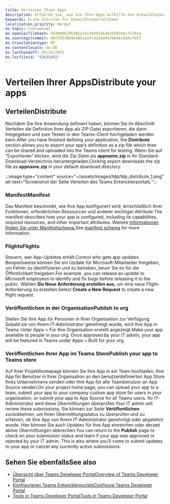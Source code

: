 ```yaml
---
title: Verteilen Ihrer Apps
description: Erfahren Sie, wie Sie Ihre Apps mithilfe des Entwicklerportals für Microsoft Teams.
keywords: Erste Schritte für Entwicklerportalteams
localization_priority: Normal
ms.topic: Conceptual
ms.openlocfilehash: d1d098b295492a7dc3b691db4625307b6c3170ce
ms.sourcegitcommit: d972953994e405c6afc42e4d4a76b48c6d4cfb5f
ms.translationtype: MT
ms.contentlocale: de-DE
ms.lasthandoff: 05/24/2021
ms.locfileid: "52635092"
---
```

# <a name="distribute-your-apps"></a><span data-ttu-id="da717-104">Verteilen Ihrer Apps</span><span class="sxs-lookup"><span data-stu-id="da717-104">Distribute your apps</span></span>

## <a name="distribute"></a><span data-ttu-id="da717-105">Verteilen</span><span class="sxs-lookup"><span data-stu-id="da717-105">Distribute</span></span>

<span data-ttu-id="da717-106">Nachdem Sie ihre Anwendung definiert  haben, können Sie im Abschnitt Verteilen die Definition Ihrer App als ZIP-Datei exportieren, die dann freigegeben und zum Testen in den Teams-Client hochgeladen werden kann.</span><span class="sxs-lookup"><span data-stu-id="da717-106">After you have finished defining your application, the **Distribute** section allows you to export your app’s definition as a zip file which then can be shared and uploaded into the Teams client for testing.</span></span> <span data-ttu-id="da717-107">Wenn Sie auf "Exportieren" klicken, wird die Zip-Datei als **appname.zip** in Ihr Standard-Download-Verzeichnis heruntergeladen.</span><span class="sxs-lookup"><span data-stu-id="da717-107">Clicking export downloads the zip file as **appname.zip** in your default download directory.</span></span>

:::image type="content" source="~/assets/images/tdp/tdp_distribute_1.png" alt-text="Screenshot der Seite Verteilen des Teams Entwicklerportals.":::

### <a name="manifest"></a><span data-ttu-id="da717-109">Manifest</span><span class="sxs-lookup"><span data-stu-id="da717-109">Manifest</span></span>

<span data-ttu-id="da717-110">Das Manifest beschreibt, wie Ihre App konfiguriert wird, einschließlich ihrer Funktionen, erforderlichen Ressourcen und anderer wichtiger Attribute.</span><span class="sxs-lookup"><span data-stu-id="da717-110">The manifest describes how your app is configured, including its capabilities, required resources, and other important attributes.</span></span> <span data-ttu-id="da717-111">Weitere [Informationen finden Sie unter Manifestschema.](~/resources/schema/manifest-schema.md)</span><span class="sxs-lookup"><span data-stu-id="da717-111">See [manifest schema](~/resources/schema/manifest-schema.md) for more information.</span></span>

### <a name="flights"></a><span data-ttu-id="da717-112">Flights</span><span class="sxs-lookup"><span data-stu-id="da717-112">Flights</span></span>

<span data-ttu-id="da717-113">Steuern, wer App-Updates erhält.</span><span class="sxs-lookup"><span data-stu-id="da717-113">Control who gets app updates.</span></span> <span data-ttu-id="da717-114">Beispielsweise können Sie ein Update für Microsoft-Mitarbeiter freigeben, um Fehler zu identifizieren und zu beheben, bevor Sie es für die Öffentlichkeit freigeben.</span><span class="sxs-lookup"><span data-stu-id="da717-114">For example, you can release an update to Microsoft employees to identify and fix bugs before releasing it to the public.</span></span> <span data-ttu-id="da717-115">Wählen **Sie Neue Anforderung erstellen aus,** um eine neue Flight-Anforderung zu erstellen.</span><span class="sxs-lookup"><span data-stu-id="da717-115">Select **Create a New Request** to create a new flight request.</span></span>

### <a name="publish-to-org"></a><span data-ttu-id="da717-116">Veröffentlichen in der Organisation</span><span class="sxs-lookup"><span data-stu-id="da717-116">Publish to org</span></span>

<span data-ttu-id="da717-117">Stellen Sie Ihre App für Personen in Ihrer Organisation zur Verfügung. Sobald sie von Ihrem IT-Administrator genehmigt wurde, wird Ihre App in Teams Unter Apps > Für Ihre Organisation erstellt angezeigt.</span><span class="sxs-lookup"><span data-stu-id="da717-117">Make your app available to people in your org. Once approved by your IT admin, your app will be featured in Teams under Apps > Built for your org.</span></span>

### <a name="publish-your-app-to-teams-store"></a><span data-ttu-id="da717-118">Veröffentlichen Ihrer App im Teams Store</span><span class="sxs-lookup"><span data-stu-id="da717-118">Publish your app to Teams store</span></span>

<span data-ttu-id="da717-119">Auf Ihrer Projekthomepage können Sie Ihre App in ein Team hochladen, Ihre App für Benutzer in Ihrer Organisation an den benutzerdefinierten App Store Ihres Unternehmens senden oder Ihre App für alle Teambenutzer an App Source senden.</span><span class="sxs-lookup"><span data-stu-id="da717-119">On your project home page, you can upload your app to a team, submit your app to your company custom app store for users in your organization, or submit your app to App Source for all Teams users.</span></span> <span data-ttu-id="da717-120">Ihr IT-Administrator wird diese Übermittlungen überprüfen.</span><span class="sxs-lookup"><span data-stu-id="da717-120">Your IT admin will review these submissions.</span></span> <span data-ttu-id="da717-121">Sie können zur Seite **Veröffentlichen** zurückkehren, um Ihren Übermittlungsstatus zu überprüfen und zu erfahren, ob Ihre App von Ihrem IT-Administrator genehmigt oder abgelehnt wurde. Hier können Sie auch Updates für Ihre App einreichen oder derzeit aktive Übermittlungen abbrechen.</span><span class="sxs-lookup"><span data-stu-id="da717-121">You can return to the **Publish** page to check on your submission status and learn if your app was approved or rejected by your IT admin. This is also where you'll come to submit updates to your app or cancel any currently active submissions.</span></span>

## <a name="see-also"></a><span data-ttu-id="da717-122">Sehen Sie ebenfalls</span><span class="sxs-lookup"><span data-stu-id="da717-122">See also</span></span>

* [<span data-ttu-id="da717-123">Übersicht über Teams Developer Portal</span><span class="sxs-lookup"><span data-stu-id="da717-123">Overview of Teams Developer Portal</span></span>](~/concepts/build-and-test/teams-developer-portal.md)
* [<span data-ttu-id="da717-124">Konfigurieren Teams Entwicklerportals</span><span class="sxs-lookup"><span data-stu-id="da717-124">Configure Teams Developer Portal</span></span>](~/concepts/tdp-configuration.md)
* [<span data-ttu-id="da717-125">Tools in Teams Developer Portal</span><span class="sxs-lookup"><span data-stu-id="da717-125">Tools in Teams Developer Portal</span></span>](~/concepts/tdp-tools.md)